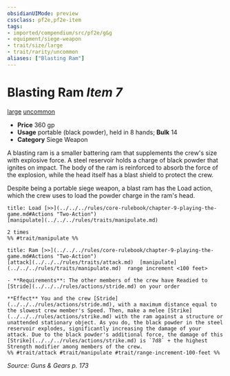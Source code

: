 ```yaml
---
obsidianUIMode: preview
cssclass: pf2e,pf2e-item
tags:
- imported/compendium/src/pf2e/g&g
- equipment/siege-weapon
- trait/size/large
- trait/rarity/uncommon
aliases: ["Blasting Ram"]
---
```

# Blasting Ram *Item 7*  
[large](large-b1.md)  [uncommon](uncommon.md)  

- **Price** 360 gp
- **Usage** portable (black powder), held in 8 hands; **Bulk** 14
- **Category** Siege Weapon

A blasting ram is a smaller battering ram that supplements the crew's size with explosive force. A steel reservoir holds a charge of black powder that ignites on impact. The body of the ram is reinforced to absorb the force of the explosion, while the head itself has a blast shield to protect the crew.

Despite being a portable siege weapon, a blast ram has the Load action, which the crew uses to load the powder charge in the ram's head.

```ad-embed-ability
title: Load [>>](../../../rules/core-rulebook/chapter-9-playing-the-game.md#Actions "Two-Action")
[manipulate](../../../rules/traits/manipulate.md)  

2 times  
%% #trait/manipulate %%
```

```ad-embed-ability
title: Ram [>>](../../../rules/core-rulebook/chapter-9-playing-the-game.md#Actions "Two-Action")
[attack](../../../rules/traits/attack.md)  [manipulate](../../../rules/traits/manipulate.md)  range increment <100 feet>  

- **Requirements**: The other members of the crew have Readied to [Stride](../../../rules/actions/stride.md) on your order

**Effect** You and the crew [Stride](../../../rules/actions/stride.md), with a maximum distance equal to the slowest crew member's Speed. Then, make a melee [Strike](../../../rules/actions/strike.md) with the ram against a structure or unattended stationary object. As you do, the black powder in the steel reservoir explodes, significantly increasing the damage of your attack. Due to the black powder's additional force, the damage of this [Strike](../../../rules/actions/strike.md) is `7d8` + the highest Strength modifier among members of the crew.  
%% #trait/attack #trait/manipulate #trait/range-increment-100-feet %%
```

*Source: Guns & Gears p. 173*
